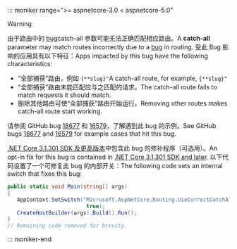 ::: moniker range=">= aspnetcore-3.0 < aspnetcore-5.0"

> [!WARNING]
> <span data-ttu-id="fcf29-101">由于路由中的 [bug](https://github.com/dotnet/aspnetcore/issues/18677)catch-all  参数可能无法正确匹配相应路由。</span><span class="sxs-lookup"><span data-stu-id="fcf29-101">A **catch-all** parameter may match routes incorrectly due to a [bug](https://github.com/dotnet/aspnetcore/issues/18677) in routing.</span></span> <span data-ttu-id="fcf29-102">受此 Bug 影响的应用具有以下特征：</span><span class="sxs-lookup"><span data-stu-id="fcf29-102">Apps impacted by this bug have the following characteristics:</span></span>
>
> * <span data-ttu-id="fcf29-103">“全部捕获”路由，例如 `{**slug}"`</span><span class="sxs-lookup"><span data-stu-id="fcf29-103">A catch-all route, for example, `{**slug}"`</span></span>
> * <span data-ttu-id="fcf29-104">“全部捕获”路由未能匹配应与之匹配的请求。</span><span class="sxs-lookup"><span data-stu-id="fcf29-104">The catch-all route fails to match requests it should match.</span></span>
> * <span data-ttu-id="fcf29-105">删除其他路由可使“全部捕获”路由开始运行。</span><span class="sxs-lookup"><span data-stu-id="fcf29-105">Removing other routes makes catch-all route start working.</span></span>
>
> <span data-ttu-id="fcf29-106">请参阅 GitHub bug [18677](https://github.com/dotnet/aspnetcore/issues/18677) 和 [16579](https://github.com/dotnet/aspnetcore/issues/16579)，了解遇到此 bug 的示例。</span><span class="sxs-lookup"><span data-stu-id="fcf29-106">See GitHub bugs [18677](https://github.com/dotnet/aspnetcore/issues/18677) and [16579](https://github.com/dotnet/aspnetcore/issues/16579) for example cases that hit this bug.</span></span>
>
> <span data-ttu-id="fcf29-107">[.NET Core 3.1.301 SDK 及更高版本](https://dotnet.microsoft.com/download/dotnet-core/3.1)中包含此 bug 的修补程序（可选用）。</span><span class="sxs-lookup"><span data-stu-id="fcf29-107">An opt-in fix for this bug is contained in [.NET Core 3.1.301 SDK and later](https://dotnet.microsoft.com/download/dotnet-core/3.1).</span></span> <span data-ttu-id="fcf29-108">以下代码设置了一个可修复此 bug 的内部开关：</span><span class="sxs-lookup"><span data-stu-id="fcf29-108">The following code sets an internal switch that fixes this bug:</span></span>
>
>```csharp
>public static void Main(string[] args)
>{
>    AppContext.SetSwitch("Microsoft.AspNetCore.Routing.UseCorrectCatchAllBehavior", 
>                          true);
>    CreateHostBuilder(args).Build().Run();
>}
>// Remaining code removed for brevity.
>```

::: moniker-end